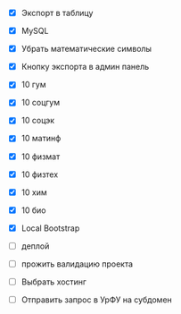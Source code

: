 - [x] Экспорт в таблицу

- [x] MySQL

- [x] Убрать математические символы

- [x] Кнопку экспорта в админ панель

- [x] 10 гум
- [x] 10 соцгум
- [x] 10 соцэк
- [x] 10 матинф
- [x] 10 физмат
- [x] 10 физтех
- [x] 10 хим
- [x] 10 био

- [x] Local Bootstrap

- [ ] деплой

- [ ] прожить валидацию проекта

- [ ] Выбрать хостинг

- [ ] Отправить запрос в УрФУ на субдомен
